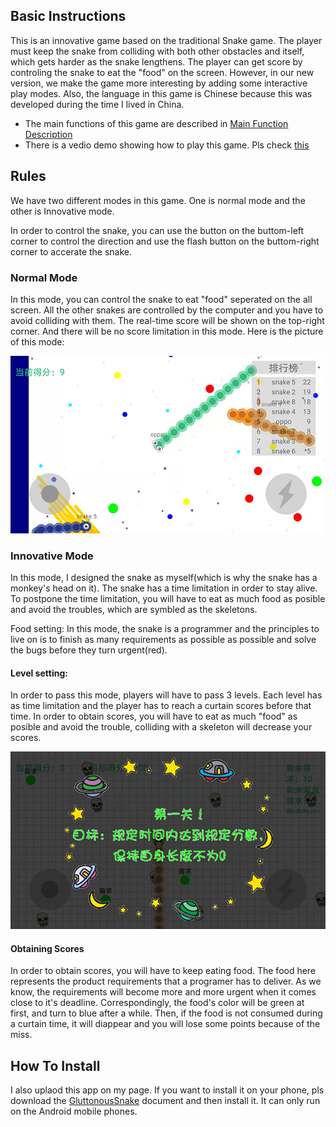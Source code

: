 ## Basic Instructions ##
This is an innovative game based on the traditional Snake game. The player must keep the snake from colliding with both other obstacles and itself, which gets harder as the snake lengthens. The player can get score by controling the snake to eat the "food" on the screen. However, in our new version, we make the game more interesting by adding some interactive play modes. Also, the language in this game is Chinese because this was developed during the time I lived in China.

- The main functions of this game are described in [Main Function Description](https://github.com/kunlunli/Personal-Project/tree/main/Snake_App/Main_Function_Description.md)
- There is a vedio demo showing how to play this game. Pls check [this](https://github.com/kunlunli/Personal-Project/tree/main/Snake_App/Vedio_demo.mp4)

## Rules ##
We have two different modes in this game. One is normal mode and the other is Innovative mode.

In order to control the snake, you can use the button on the buttom-left corner to control the direction and use the flash button on the buttom-right corner to accerate the snake.
### Normal Mode ###
In this mode, you can control the snake to eat "food" seperated on the all screen. All the other snakes are controlled by the computer and you have to avoid colliding with them. The real-time score will be shown on the top-right corner. And there will be no score limitation in this mode. Here is the picture of this mode:

![image](./Snake_App/images/normal-mode.jpg)

### Innovative Mode ###
In this mode, I designed the snake as myself(which is why the snake has a monkey's head on it). The snake has a time limitation in order to stay alive. To postpone the time limitation, you will have to eat as much food as posible and avoid the troubles, which are symbled as the skeletons.

Food setting: In this mode, the snake is a programmer and the principles to live on is to finish as many requirements as possible as possible and solve the bugs before they turn urgent(red). 

#### Level setting: ####
In order to pass this mode, players will have to pass 3 levels. Each level has as time limitation and the player has to reach a curtain scores before that time. In order to obtain scores, you will have to eat as much "food" as posible and avoid the trouble, colliding with a skeleton will decrease your scores.

![image](./Snake_App/images/level1.jpg)

#### Obtaining Scores ####
In order to obtain scores, you will have to keep eating food. The food here represents the product requirements that a programer has to deliver. As we know, the requirements will become more and more urgent when it comes close to it's deadline. Correspondingly, the food's color will be green at first, and turn to blue after a while. Then, if the food is not consumed during a curtain time, it will diappear and you will lose some points because of the miss.

## How To Install ##
I also uplaod this app on my page. If you want to install it on your phone, pls download the [GluttonousSnake](https://github.com/kunlunli/Personal-Project/tree/main/Snake_App/GluttonousSnake.apk) document and then install it. It can only run on the Android mobile phones.